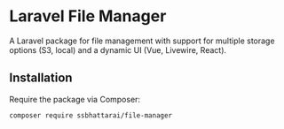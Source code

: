 # Laravel File Manager

A Laravel package for file management with support for multiple storage options (S3, local) and a dynamic UI (Vue, Livewire, React).

## Installation

Require the package via Composer:

```sh
composer require ssbhattarai/file-manager
